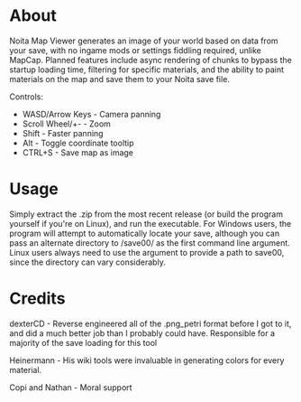 # About
Noita Map Viewer generates an image of your world based on data from your save, with no ingame mods or settings fiddling required, unlike MapCap. 
Planned features include async rendering of chunks to bypass the startup loading time, filtering for specific materials, and the ability to paint materials on the map and save them to your Noita save file.

Controls: 
- WASD/Arrow Keys - Camera panning
- Scroll Wheel/+- - Zoom
- Shift - Faster panning
- Alt - Toggle coordinate tooltip
- CTRL+S - Save map as image

# Usage
Simply extract the .zip from the most recent release (or build the program yourself if you're on Linux), and run the executable.
For Windows users, the program will attempt to automatically locate your save, although you can pass an alternate directory to /save00/ as the first command line argument.
Linux users always need to use the argument to provide a path to save00, since the directory can vary considerably.

# Credits
dexterCD - Reverse engineered all of the .png_petri format before I got to it, and did a much better job than I probably could have. Responsible for a majority of the save loading for this tool

Heinermann - His wiki tools were invaluable in generating colors for every material.

Copi and Nathan - Moral support
